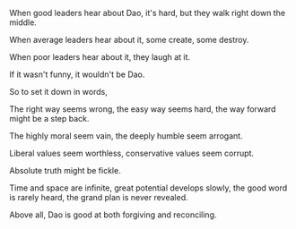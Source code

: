 When good leaders hear about Dao,
it's hard, but they walk
right down the middle.

When average leaders hear about it,
some create, some destroy.

When poor leaders hear about it,
they laugh at it.

If it wasn't funny,
it wouldn't be Dao.

So to set it down in words,

The right way seems wrong,
the easy way seems hard,
the way forward might be a step back.

The highly moral seem vain,
the deeply humble seem arrogant.

Liberal values seem worthless,
conservative values seem corrupt.

Absolute truth might be fickle.

Time and space are infinite,
great potential develops slowly,
the good word is rarely heard,
the grand plan is never revealed.

Above all, Dao is good
at both forgiving and reconciling.
